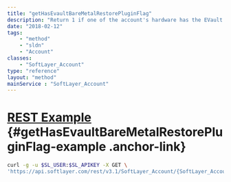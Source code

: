 ```yaml
---
title: "getHasEvaultBareMetalRestorePluginFlag"
description: "Return 1 if one of the account's hardware has the EVault Bare Metal Server Restore Plugin otherwise 0."
date: "2018-02-12"
tags:
    - "method"
    - "sldn"
    - "Account"
classes:
    - "SoftLayer_Account"
type: "reference"
layout: "method"
mainService : "SoftLayer_Account"
---
```


# [REST Example](#getHasEvaultBareMetalRestorePluginFlag-example) <a href="/article/rest/"><i class="fas fa-question"></i></a> {#getHasEvaultBareMetalRestorePluginFlag-example .anchor-link} 
```bash
curl -g -u $SL_USER:$SL_APIKEY -X GET \
'https://api.softlayer.com/rest/v3.1/SoftLayer_Account/{SoftLayer_AccountID}/getHasEvaultBareMetalRestorePluginFlag'
```
